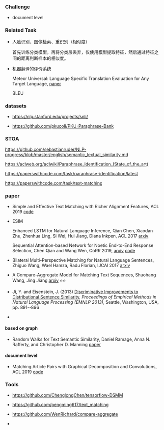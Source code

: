 ### Challenge

+ document level



### Related Task

+ 人脸识别、图像检索、重识别（相似度）

  首先训练分类模型，再将分类层丢弃，仅使用模型提取特征，然后通过特征之间的距离判断样本的相似度。

+ 机器翻译的评价系统

  Meteor Universal: Language Specific Translation Evaluation for Any Target Language, [paper](<https://www.aclweb.org/anthology/W14-3348>) 

  BLEU



### datasets

+ https://nlp.stanford.edu/projects/snli/

+ <https://github.com/pkucoli/PKU-Paraphrase-Bank>



### STOA

https://github.com/sebastianruder/NLP-progress/blob/master/english/semantic_textual_similarity.md

https://aclweb.org/aclwiki/Paraphrase_Identification_(State_of_the_art)

https://paperswithcode.com/task/paraphrase-identification/latest

https://paperswithcode.com/task/text-matching





### paper

- Simple and Effective Text Matching with Richer Alignment Features, ACL 2019 [code](<https://github.com/alibaba-edu/simple-effective-text-matching>) 

  

- ESIM

  Enhanced LSTM for Natural Language Inference, Qian Chen, Xiaodan Zhu, Zhenhua Ling, Si Wei, Hui Jiang, Diana Inkpen, ACL 2017 [arxiv](https://arxiv.org/abs/1609.06038) 

  Sequential Attention-based Network for Noetic End-to-End Response Selection, Chen Qian and Wang Wen, CoRR 2019, [arxiv](http://arxiv.org/abs/1901.02609) [code](<https://github.com/alibaba/esim-response-selection>) 

  

- Bilateral Multi-Perspective Matching for Natural Language Sentences, Zhiguo Wang, Wael Hamza, Radu Florian, IJCAI 2017 [arxiv](https://arxiv.org/abs/1702.03814) 



- A Compare-Aggregate Model for Matching Text Sequences, Shuohang Wang, Jing Jiang [arxiv](<https://arxiv.org/abs/1611.01747>) :star::star:

  

- Ji, Y. and Eisenstein, J. (2013) [Discriminative Improvements to Distributional Sentence Similarity](http://www.aclweb.org/anthology/D/D13/D13-1090.pdf), *Proceedings of Empirical Methods in Natural Language Processing (EMNLP 2013)*, Seattle, Washington, USA, pp. 891--896

- 



#### based on graph

+ Random Walks for Text Semantic Similarity, Daniel Ramage, Anna N. Rafferty, and Christopher D. Manning [paper](<https://nlp.stanford.edu/pubs/wordwalk-textgraphs09.pdf>) 

  



#### document level

+ Matching Article Pairs with Graphical Decomposition and Convolutions, ACL 2019 [code](<https://github.com/BangLiu/ArticlePairMatching>) 

  



### Tools

- <https://github.com/ChenglongChen/tensorflow-DSMM>

- <https://github.com/pengming617/text_matching> 

- <https://github.com/WenRichard/compare-aggregate>

  

- 

